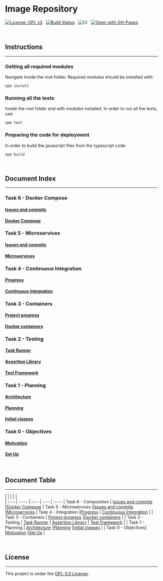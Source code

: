 # Image Repository

[![License: GPL v3](https://img.shields.io/badge/License-GPLv3-red.svg)](https://www.gnu.org/licenses/gpl-3.0)&nbsp;&nbsp;
[![Build Status](https://travis-ci.com/GabCas28/Image-Repository.svg?branch=main)](https://travis-ci.com/GabCas28/Image-Repository)&nbsp;&nbsp;
![CI](https://github.com/GabCas28/Image-Repository/workflows/CI/badge.svg)&nbsp;&nbsp;
[![Open with GH-Pages](https://img.shields.io/badge/View%20Project%20in%20GitHub%20Pages-purple)](https://gabcas28.github.io/Image-Repository/)

&nbsp;&nbsp;  

## Instructions

-----

### Getting all required modules

Navigate inside the root folder. Required modules should be installed with:

    npm install

### Running all the tests

Inside the root folder and with modules installed. In order to run all the tests, use:

    npm test

### Preparing the code for deployment

In order to build the javascript files from the typescript code:

    npm build

&nbsp;  

## Document Index

-----

### Task 6 - Docker Compose

#### [Issues and commits](/doc/T6-progress.md)

#### [Docker Compose](/doc/Docker-Compose.md)

### Task 5 - Microservices

#### [Issues and commits](/doc/T5-progress.md)

#### [Microservices](/doc/Microservices.md)

### Task 4 - Continuous Integration

#### [Progress](/doc/T4-progress.md)

#### [Continuous Integration](/doc/Continuous-Integration.md)

### Task 3 - Containers

#### [Project progress](/doc/T3-progress.md)

#### [Docker containers](/doc/Docker.md)

### Task 2 - Testing

#### [Task Runner](/doc/Task-Runner.md)

#### [Assertion Library](/doc/Assertion-Library.md)

#### [Test Framework](/doc/Test-Framework.md)

### Task 1 - Planning

#### [Architecture](/doc/Architecture.md)

#### [Planning](/doc/Planning.md)

#### [Initial classes](/doc/Initial-classes.md)

### Task 0 - Objectives

#### [Motivation](/doc/Motivation.md)

#### [Set Up](/doc/Initial-Set-Up.md)

&nbsp;  

## Document Table

-----

|  |  | | |  
| :---        |    :----  |          :--- |  :---        |    :----  | 
Task 6 -  Composition | [Issues and commits](/doc/T6-progress.md) |[Docker Compose](/doc/Docker-Compose.md) |
Task 5 - Microservices |[Issues and commits](/doc/T5-progress.md) |[Microservices](/doc/Microservices.md) |
 Task 4 -  Integration |[Progress](/doc/T4-progress.md) | [Continuous Integration](/doc/Continuous-Integration.md) |
| Task 3 - Containers  | [Project progress](/doc/T3-progress.md) |[Docker containers](/doc/Docker.md) |
| Task 2 - Testing |  [Task Runner](/doc/Task-Runner.md) | [Assertion Library](/doc/Assertion-Library.md) |  [Test Framework](/doc/Test-Framework.md) |
| Task 1 - Planning | [Architecture](/doc/Architecture.md) |[Planning](/doc/Planning.md) |[Initial classes](/doc/Initial-classes.md) |
| Task 0 - Objectives| [Motivation](/doc/Motivation.md) |[Set Up](/doc/Initial-Set-Up.md) |


&nbsp;  

## License

-----

This project is under the [GPL-3.0 License](LICENSE.md).

